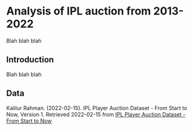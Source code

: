 # Analysis of IPL auction from 2013-2022
Blah blah blah
## Introduction
Blah blah blah


## Data
Kalilur Rahman. (2022-02-15). IPL Player Auction Dataset - From Start to Now, Version 1. Retrieved 2022-02-15 from [IPL Player Auction Dataset - From Start to Now](https://www.kaggle.com/kalilurrahman/ipl-player-auction-dataset-from-start-to-now)
